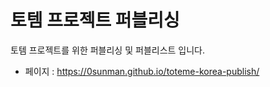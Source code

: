 # 토템 프로젝트 퍼블리싱

토템 프로젝트를 위한 퍼블리싱 및 퍼블리스트 입니다.
* 페이지 : https://0sunman.github.io/toteme-korea-publish/
